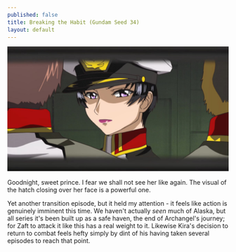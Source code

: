 ```yaml
---
published: false
title: Breaking the Habit (Gundam Seed 34)
layout: default
---
```

![](/closing.jpg)

Goodnight, sweet prince. I fear we shall not see her like again. The visual of the hatch closing over her face is a powerful one.

Yet another transition episode, but it held my attention - it feels like action is genuinely imminent this time. We haven't actually *seen* much of Alaska, but all series it's been built up as a safe haven, the end of Archangel's journey; for Zaft to attack it like this has a real weight to it. Likewise Kira's decision to return to combat feels hefty simply by dint of his having taken several episodes to reach that point.